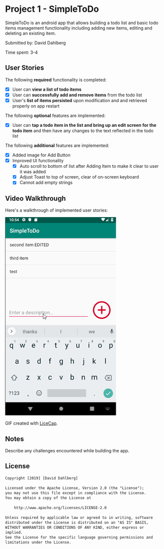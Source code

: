 # Project 1 - SimpleToDo

SimpleToDo is an android app that allows building a todo list and basic todo items management functionality including adding new items, editing and deleting an existing item.

Submitted by: David Dahlberg

Time spent: 3-4

## User Stories

The following **required** functionality is completed:

* [x] User can **view a list of todo items**
* [x] User can **successfully add and remove items** from the todo list
* [x] User's **list of items persisted** upon modification and and retrieved properly on app restart

The following **optional** features are implemented:

* [x] User can **tap a todo item in the list and bring up an edit screen for the todo item** and then have any changes to the text reflected in the todo list

The following **additional** features are implemented:

* [x] Added image for Add Button
* [x] Improved UI functionality
    * [x] Auto scroll to bottom of list after Adding Item to make it clear to user it was added
    * [x] Adjust Toast to top of screen, clear of on-screen keyboard
    * [x] Cannot add empty strings

## Video Walkthrough

Here's a walkthrough of implemented user stories:

<img src='https://github.com/daviddahlb/SimpleToDo/blob/master/SimpleToDoGIF.2.gif' title='Video Walkthrough' width='' alt='Video Walkthrough' />

GIF created with [LiceCap](http://www.cockos.com/licecap/).

## Notes

Describe any challenges encountered while building the app.

## License

    Copyright [2019] [David Dahlberg]

    Licensed under the Apache License, Version 2.0 (the "License");
    you may not use this file except in compliance with the License.
    You may obtain a copy of the License at

        http://www.apache.org/licenses/LICENSE-2.0

    Unless required by applicable law or agreed to in writing, software
    distributed under the License is distributed on an "AS IS" BASIS,
    WITHOUT WARRANTIES OR CONDITIONS OF ANY KIND, either express or implied.
    See the License for the specific language governing permissions and
    limitations under the License.
